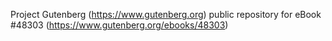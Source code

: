 Project Gutenberg (https://www.gutenberg.org) public repository for eBook #48303 (https://www.gutenberg.org/ebooks/48303)
